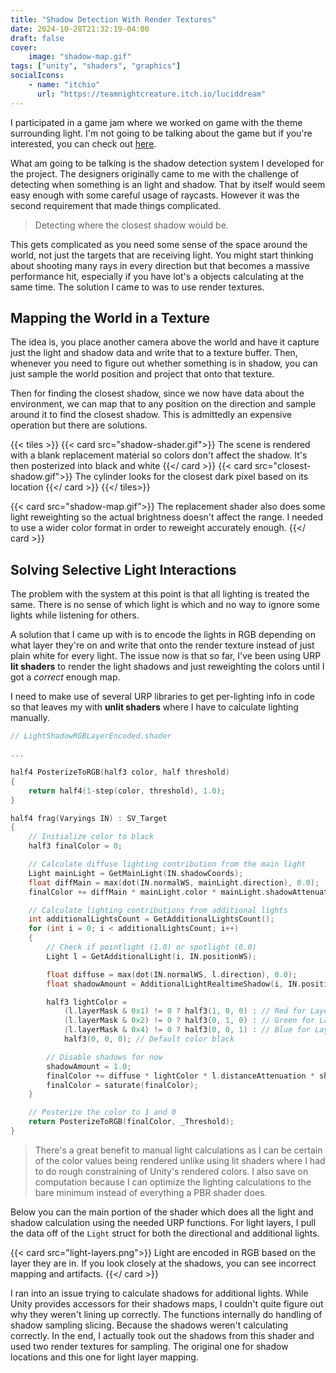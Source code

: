 ```yaml
---
title: "Shadow Detection With Render Textures"
date: 2024-10-28T21:32:19-04:00
draft: false
cover:
    image: "shadow-map.gif"
tags: ["unity", "shaders", "graphics"]
socialIcons:
    - name: "itchio"
      url: "https://teamnightcreature.itch.io/luciddream"
---
```


I participated in a game jam where we worked on game with the theme surrounding light. I'm not going to be talking about the game but if you're interested, you can check out [here](https://teamnightcreature.itch.io/luciddream).

What am going to be talking is the shadow detection system I developed for the project. The designers originally came to me with the challenge of detecting when something is an light and shadow. That by itself would seem easy enough with some careful usage of raycasts. However it was the second requirement that made things complicated.

> Detecting where the closest shadow would be.

This gets complicated as you need some sense of the space around the world, not just the targets that are receiving light. You might start thinking about shooting many rays in every direction but that becomes a massive performance hit, especially if you have lot's a objects calculating at the same time. The solution I came to was to use render textures.

## Mapping the World in a Texture

The idea is, you place another camera above the world and have it capture just the light and shadow data and write that to a texture buffer. Then, whenever you need to figure out whether something is in shadow, you can just sample the world position and project that onto that texture.

Then for finding the closest shadow, since we now have data about the environment, we can map that to any position on the direction and sample around it to find the closest shadow. This is admittedly an expensive operation but there are solutions.

{{< tiles >}}
    {{< card src="shadow-shader.gif">}}
        The scene is rendered with a blank replacement material so colors don't affect the shadow. It's then posterized into black and white
    {{</ card >}}
    {{< card src="closest-shadow.gif">}}
        The cylinder looks for the closest dark pixel based on its location
    {{</ card >}}
{{</ tiles>}}

{{< card src="shadow-map.gif">}}
    The replacement shader also does some light reweighting so the actual brightness doesn't affect the range. I needed to use a wider color format in order to reweight accurately enough.
{{</ card >}}

## Solving Selective Light Interactions

The problem with the system at this point is that all lighting is treated the same. There is no sense of which light is which and no way to ignore some lights while listening for others.

A solution that I came up with is to encode the lights in RGB depending on what layer they're on and write that onto the render texture instead of just plain white for every light. The issue now is that so far, I've been using URP **lit shaders** to render the light shadows and just reweighting the colors until I got a *correct* enough map.

I need to make use of several URP libraries to get per-lighting info in code so that leaves my with **unlit shaders** where I have to calculate lighting manually.

```cpp
// LightShadowRGBLayerEncoded.shader

...

half4 PosterizeToRGB(half3 color, half threshold)
{
    return half4(1-step(color, threshold), 1.0);
}

half4 frag(Varyings IN) : SV_Target
{
    // Initialize color to black
    half3 finalColor = 0;

    // Calculate diffuse lighting contribution from the main light
    Light mainLight = GetMainLight(IN.shadowCoords);
    float diffMain = max(dot(IN.normalWS, mainLight.direction), 0.0);
    finalColor += diffMain * mainLight.color * mainLight.shadowAttenuation;

    // Calculate lighting contributions from additional lights
    int additionalLightsCount = GetAdditionalLightsCount();
    for (int i = 0; i < additionalLightsCount; i++)
    {
        // Check if pointlight (1.0) or spotlight (0.0)
        Light l = GetAdditionalLight(i, IN.positionWS);

        float diffuse = max(dot(IN.normalWS, l.direction), 0.0);
        float shadowAmount = AdditionalLightRealtimeShadow(i, IN.positionWS, l.direction);

        half3 lightColor = 
            (l.layerMask & 0x1) != 0 ? half3(1, 0, 0) : // Red for Layer 0
            (l.layerMask & 0x2) != 0 ? half3(0, 1, 0) : // Green for Layer 1
            (l.layerMask & 0x4) != 0 ? half3(0, 0, 1) : // Blue for Layer 2
            half3(0, 0, 0); // Default color black

        // Disable shadows for now
        shadowAmount = 1.0;
        finalColor += diffuse * lightColor * l.distanceAttenuation * shadowAmount;
        finalColor = saturate(finalColor);  
    }

    // Posterize the color to 1 and 0
    return PosterizeToRGB(finalColor, _Threshold);
}
```

> There's a great benefit to manual light calculations as I can be certain of the color values being rendered unlike using lit shaders where I had to do rough constraining of Unity's rendered colors. I also save on computation because I can optimize the lighting calculations to the bare minimum instead of everything a PBR shader does.

Below you can the main portion of the shader which does all the light and shadow calculation using the needed URP functions. For light layers, I pull the data off of the `Light` struct for both the directional and additional lights.

{{< card src="light-layers.png">}}
    Light are encoded in RGB based on the layer they are in. If you look closely at the shadows, you can see incorrect mapping and artifacts.
{{</ card >}}

I ran into an issue trying to calculate shadows for additional lights. While Unity provides accessors for their shadows maps, I couldn't quite figure out why they weren't lining up correctly. The functions internally do handling of shadow sampling slicing. Because the shadows weren't calculating correctly. In the end, I actually took out the shadows from this shader and used two render textures for sampling. The original one for shadow locations and this one for light layer mapping.